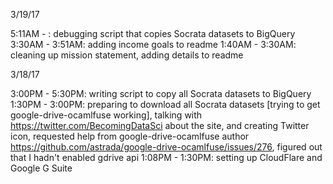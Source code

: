 3/19/17

5:11AM - : debugging script that copies Socrata datasets to BigQuery
3:30AM - 3:51AM: adding income goals to readme
1:40AM - 3:30AM: cleaning up mission statement, adding details to readme

3/18/17

3:00PM - 5:30PM: writing script to copy all Socrata datasets to BigQuery
1:30PM - 3:00PM: preparing to download all Socrata datasets [trying to get google-drive-ocamlfuse working], talking with https://twitter.com/BecomingDataSci about the site, and creating Twitter icon, requested help from google-drive-ocamlfuse author https://github.com/astrada/google-drive-ocamlfuse/issues/276, figured out that I hadn't enabled gdrive api
1:08PM - 1:30PM: setting up CloudFlare and Google G Suite 
